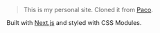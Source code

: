 > This is my personal site. Cloned it from [Paco](https://paco.sh).

Built with [Next.js](https://nextjs.org) and styled with CSS Modules.
